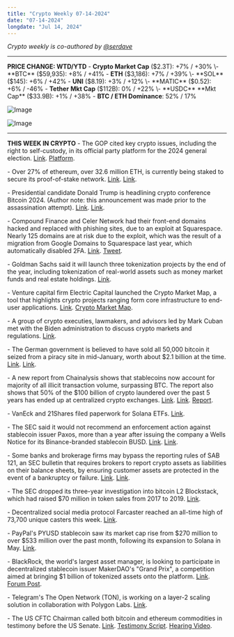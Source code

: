 ```yaml
---
title: "Crypto Weekly 07-14-2024"
date: "07-14-2024"
longdate: "Jul 14, 2024"
---
```


*Crypto weekly is co-authored by [@serdave](https://twitter.com/serdave_eth)*

---
**PRICE CHANGE: WTD/YTD**
\- **Crypto Market Cap** ($2.3T): +7% / +30%
\- **BTC** ($59,935): +8% / +41%
\- **ETH** ($3,186): +7% / +39%
\- **SOL** ($145): +6% / +42%
\- **UNI** ($8.19): +3% / +12%
\- **MATIC** ($0.52): +6% / -46%
\- **Tether** **Mkt Cap** ($112B): 0% / +22%
\- **USDC** **Mkt Cap** ($33.9B): +1% / +38%
\- **BTC / ETH Dominance**: 52% / 17%  

![Image](/images/07-14-2024-1.png)

![Image](/images/07-14-2024-2.png)

---
**THIS WEEK IN CRYPTO**
\- The GOP cited key crypto issues, including the right to self-custody, in its official party platform for the 2024 general election.  [Link](https://www.theblock.co/post/304054/republican-party-champions-key-crypto-issues-in-2024-party-platform). [Platform](https://www.presidency.ucsb.edu/documents/2024-republican-party-platform). 

\- Over 27% of ethereum, over 32.6 million ETH, is currently being staked to secure its proof-of-stake network. [Link](https://decrypt.co/238640/staked-ethereum-hits-27-percent-supply-etf-trading-looms). [Link](https://www.coindesk.com/markets/2024/07/11/staked-ether-close-to-all-time-high-as-etf-approval-nears/). 

\- Presidential candidate Donald Trump is headlining crypto conference Bitcoin 2024. (Author note: this announcement was made prior to the assassination attempt). [Link](https://fortune.com/crypto/2024/07/11/trump-to-address-future-of-the-american-bitcoin-industry-at-crypto-gathering-this-month/). [Link](https://www.wsj.com/livecoverage/cpi-report-today-inflation-stock-market-07-11-2024/card/trump-to-speak-at-bitcoin-conference-8vt77BkCmgSJxDrJBoyR). 

\- Compound Finance and Celer Network had their front-end domains hacked and replaced with phishing sites, due to an exploit at Squarespace. Nearly 125 domains are at risk due to the exploit, which was the result of a migration from Google Domains to Squarespace last year, which automatically disabled 2FA. [Link](https://unchainedcrypto.com/front-end-domains-of-over-100-crypto-projects-are-at-risk-of-attack-via-squarespace/). [Tweet](https://twitter.com/compoundfinance/status/1811452340425359612). 

\- Goldman Sachs said it will launch three tokenization projects by the end of the year, including tokenization of real-world assets such as money market funds and real estate holdings. [Link](https://fortune.com/crypto/2024/07/10/goldman-sachs-launch-tokenization-bitcoin-etfs-crypto-mcdermott/). 

\- Venture capital firm Electric Capital launched the Crypto Market Map, a tool that highlights crypto projects ranging form core infrastructure to end-user applications. [Link](https://decrypt.co/239369/electric-capital-unveils-new-tool-to-map-cryptos-expanding-ecosystem). [Crypto Market Map](https://www.cryptomarketmap.org/). 

\- A group of crypto executies, lawmakers, and advisors led by Mark Cuban met with the Biden administration to discuss crypto markets and regulations. [Link](https://www.theblock.co/post/304621/biden-adviser-crypto-leaders-and-lawmakers-discuss-industrys-future-at-exclusive-d-c-roundtable). 

\- The German government is believed to have sold all 50,000 bitcoin it seized from a piracy site in mid-January, worth about $2.1 billion at the time. [Link](https://fortune.com/crypto/2024/07/10/germanys-sale-of-0-25-of-the-worlds-bitcoin-adds-to-crypto-market-jitter/). [Link](https://www.theblock.co/post/305159/german-governments-bitcoin-selloff-may-have-come-to-end-as-wallet-emptied). 

\- A new report from Chainalysis shows that stablecoins now account for majority of all illicit transaction volume, surpassing BTC. The report also shows that 50% of the $100 billion of crypto laundered over the past 5 years has ended up at centralized crypto exchanges. [Link](https://unchainedcrypto.com/50-of-illicit-funds-end-up-at-centralized-crypto-exchanges-chainalysis/). [Link](https://www.chainalysis.com/blog/2024-crypto-crime-report-introduction/). [Report](https://go.chainalysis.com/rs/503-FAP-074/images/Report_%20Money_laundering_and_Cryptocurrency.pdf?version=0). 

\- VanEck and 21Shares filed paperwork for Solana ETFs. [Link](https://fortune.com/crypto/2024/07/09/vaneck-and-21shares-file-for-solana-etfs-a-bet-on-a-trump-victory/). 

\- The SEC said it would not recommend an enforcement action against stablecoin issuer Paxos, more than a year after issuing the company a Wells Notice for its Binance-branded stablecoin BUSD. [Link](https://fortune.com/crypto/2024/07/11/sec-busd-gary-gensler-paxos-stablecoin-binance/). [Link](https://www.bloomberg.com/news/articles/2024-07-11/paxos-says-sec-drops-investigations-on-stablecoin-busd). 

\- Some banks and brokerage firms may bypass the reporting rules of SAB 121, an SEC bulletin that requires brokers to report crypto assets as liabilities on their balance sheets, by ensuring customer assets are protected in the event of a bankruptcy or failure. [Link](https://news.bloombergtax.com/financial-accounting/sec-allows-some-exceptions-to-crypto-accounting-rule-compliance). [Link](https://www.theblock.co/post/304961/sec-allows-certain-firms-to-skirt-controversial-crypto-accounting-bulletin). 

\- The SEC dropped its three-year investigation into bitcoin L2 Blockstack, which had raised $70 million in token sales from 2017 to 2019. [Link](https://www.coindesk.com/policy/2024/07/12/sec-drops-investigation-of-bitcoin-l2-stacks-builder-hiro-filing-says/). 

\- Decentralized social media protocol Farcaster reached an all-time high of 73,700 unique casters this week. [Link](https://www.theblock.co/post/304023/farcaster-hits-record-high-in-user-engagement-with-over-73700-unique-casters). 

\- PayPal's PYUSD stablecoin saw its market cap rise from $270 million to over $533 million over the past month, following its expansion to Solana in May. [Link](https://www.theblock.co/post/304200/paypal-stablecoin-market-cap-500-million-usd-solana). 

\- BlackRock, the world's largest asset manager, is looking to participate in decentralized stablecoin issuer MakerDAO's "Grand Prix", a competition aimed at bringing $1 billion of tokenized assets onto the platform. [Link](https://www.coindesk.com/business/2024/07/12/makerdaos-1b-tokenized-treasury-investment-plan-draws-interest-from-blackrocks-buidl-ondo-superstate/). [Forum Post](https://forum.makerdao.com/t/announcement-spark-tokenization-grand-prix-request-for-proposal/24631). 

\- Telegram's The Open Network (TON), is working on a layer-2 scaling solution in collaboration with Polygon Labs. [Link](https://decrypt.co/239067/telegram-linked-ton-ethereum-ecosystem-layer-2-network). 

\- The US CFTC Chairman called both bitcoin and ethereum commodities in testimony before the US Senate. [Link](https://unchainedcrypto.com/both-bitcoin-and-ether-are-commodities-cftc-chair-rostin-benham). [Testimony Script](https://www.cftc.gov/PressRoom/SpeechesTestimony/opabehnam48). [Hearing Video](https://www.youtube.com/watch?v=F3i0pxWvyPc). 